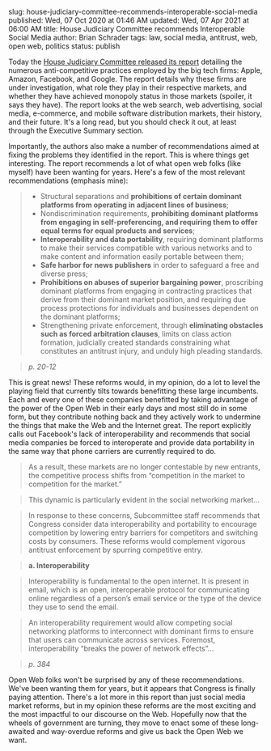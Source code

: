 slug: house-judiciary-committee-recommends-interoperable-social-media
published: Wed, 07 Oct 2020 at 01:46 AM
updated: Wed, 07 Apr 2021 at 06:00 AM
title: House Judiciary Committee recommends Interoperable Social Media
author: Brian Schrader
tags: law, social media, antitrust, web, open web, politics
status: publish

Today the [House Judiciary Committee released its report][1] detailing the numerous anti-competitive practices employed by the big tech firms: Apple, Amazon, Facebook, and Google. The report details why these firms are under investigation, what role they play in their respective markets, and whether they have achieved monopoly status in those markets (spoiler, it says they have). The report looks at the web search, web advertising, social media, e-commerce, and mobile software distribution markets, their history, and their future. It's a long read, but you should check it out, at least through the Executive Summary section.

Importantly, the authors also make a number of recommendations aimed at fixing the problems they identified in the report. This is where things get interesting. The report recommends a lot of what open web folks (like myself) have been wanting for years. Here's a few of the most relevant recommendations (emphasis mine):

> - Structural separations and **prohibitions of certain dominant platforms from operating in adjacent lines of business**;
> - Nondiscrimination requirements, **prohibiting dominant platforms from engaging in self-preferencing, and requiring them to offer equal terms for equal products and services**;
> - **Interoperability and data portability**, requiring dominant platforms to make their services compatible with various networks and to make content and information easily portable between them;
> - **Safe harbor for news publishers** in order to safeguard a free and diverse press;
> - **Prohibitions on abuses of superior bargaining power**, proscribing dominant platforms from engaging in contracting practices that derive from their dominant market position, and requiring due process protections for individuals and businesses dependent on the dominant platforms;
> - Strengthening private enforcement, through **eliminating obstacles such as forced arbitration clauses**, limits on class action formation, judicially created standards constraining what constitutes an antitrust injury, and unduly high pleading standards.

> *p. 20-12*

This is great news! These reforms would, in my opinion, do a lot to level the playing field that currently tilts towards benefitting these large incumbents. Each and every one of these companies benefitted by taking advantage of the power of the Open Web in their early days and most still do in some form, but they contribute nothing back and they actively work to undermine the things that make the Web and the Internet great. The report explicitly calls out Facebook's lack of interoperability and recommends that social media companies be forced to interoperate and provide data portability in the same way that phone carriers are currently required to do.

> As a result, these markets are no longer contestable by new entrants, the competitive process shifts from “competition in the market to competition for the market.”

> This dynamic is particularly evident in the social networking market...

> In response to these concerns, Subcommittee staff recommends that Congress consider data interoperability and portability to encourage competition by lowering entry barriers for competitors and switching costs by consumers. These reforms would complement vigorous antitrust enforcement by spurring competitive entry.

> **a. Interoperability**

> Interoperability is fundamental to the open internet. It is present in email, which is an open, interoperable protocol for communicating online regardless of a person’s email service or the type of the device they use to send the email.

> An interoperability requirement would allow competing social networking platforms to interconnect with dominant firms to ensure that users can communicate across services. Foremost, interoperability “breaks the power of network effects”...

> *p. 384*

Open Web folks won't be surprised by any of these recommendations. We've been wanting them for years, but it appears that Congress is finally paying attention. There's a lot more in this report than just social media market reforms, but in my opinion these reforms are the most exciting and the most impactful to our discourse on the Web. Hopefully now that the wheels of government are turning, they move to enact some of these long-awaited and way-overdue reforms and give us back the Open Web we want.


[1]: /images/blog/investigation_of_competition_in_digital_markets_majority_staff_report_and_recommendations.pdf
